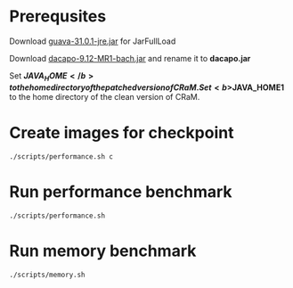 # Prerequsites

Download [guava-31.0.1-jre.jar](https://repo1.maven.org/maven2/com/google/guava/guava/31.0.1-jre/guava-31.0.1-jre.jar) for JarFullLoad

Download [dacapo-9.12-MR1-bach.jar](https://sourceforge.net/projects/dacapobench/files/9.12-bach-MR1/dacapo-9.12-MR1-bach.jar/download) and rename it to <b>dacapo.jar</b>

Set <b>$JAVA_HOME</b> to the home directory of the patched version of CRaM.
Set <b>$JAVA_HOME1</b> to the home directory of the clean version of CRaM.

# Create images for checkpoint
```console
./scripts/performance.sh c
```

# Run performance benchmark

```console
./scripts/performance.sh
```

# Run memory benchmark

```console
./scripts/memory.sh
```

